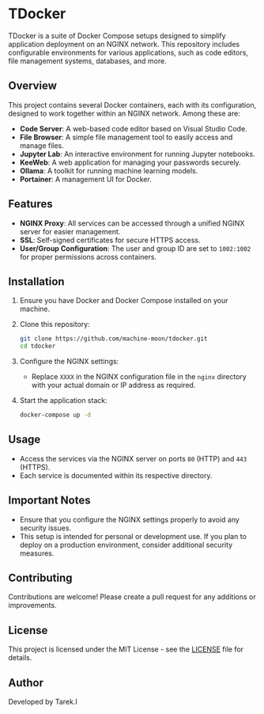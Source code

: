 # TDocker

TDocker is a suite of Docker Compose setups designed to simplify application deployment on an NGINX network. This repository includes configurable environments for various applications, such as code editors, file management systems, databases, and more.

## Overview

This project contains several Docker containers, each with its configuration, designed to work together within an NGINX network. Among these are:

- **Code Server**: A web-based code editor based on Visual Studio Code.
- **File Browser**: A simple file management tool to easily access and manage files.
- **Jupyter Lab**: An interactive environment for running Jupyter notebooks.
- **KeeWeb**: A web application for managing your passwords securely.
- **Ollama**: A toolkit for running machine learning models.
- **Portainer**: A management UI for Docker.

## Features

- **NGINX Proxy**: All services can be accessed through a unified NGINX server for easier management.
- **SSL**: Self-signed certificates for secure HTTPS access.
- **User/Group Configuration**: The user and group ID are set to `1002:1002` for proper permissions across containers.

## Installation

1. Ensure you have Docker and Docker Compose installed on your machine.
2. Clone this repository:
   ```bash
   git clone https://github.com/machine-moon/tdocker.git
   cd tdocker
   ```
3. Configure the NGINX settings:
   - Replace `XXXX` in the NGINX configuration file in the `nginx` directory with your actual domain or IP address as required.

4. Start the application stack:
   ```bash
   docker-compose up -d
   ```

## Usage

- Access the services via the NGINX server on ports `80` (HTTP) and `443` (HTTPS).
- Each service is documented within its respective directory.

## Important Notes

- Ensure that you configure the NGINX settings properly to avoid any security issues.
- This setup is intended for personal or development use. If you plan to deploy on a production environment, consider additional security measures.

## Contributing

Contributions are welcome! Please create a pull request for any additions or improvements.

## License

This project is licensed under the MIT License - see the [LICENSE](LICENSE) file for details.

## Author

Developed by Tarek.I  
```
